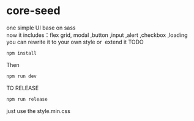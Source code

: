 # core-seed
one simple UI base on sass  
now it includes：flex grid, modal ,button ,input ,alert ,checkbox ,loading  
you can rewrite it to your own style or  extend it 
TODO  
```sh
npm install  
```
Then
```sh
npm run dev
```
TO RELEASE
```sh
npm run release
```
just use the style.min.css
